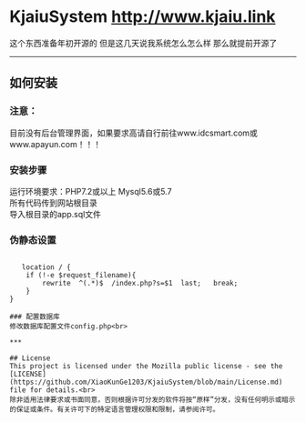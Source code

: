 # KjaiuSystem http://www.kjaiu.link
这个东西准备年初开源的 但是这几天说我系统怎么怎么样 那么就提前开源了

***

## 如何安装
### 注意：
目前没有后台管理界面，如果要求高请自行前往www.idcsmart.com或www.apayun.com！！！<br>
### 安装步骤
运行环境要求：PHP7.2或以上  Mysql5.6或5.7<br>
所有代码传到网站根目录<br>
导入根目录的app.sql文件<br>
### 伪静态设置

```   nginx用户：

   location / {
	if (!-e $request_filename){
		rewrite  ^(.*)$  /index.php?s=$1  last;   break;
	}
}

### 配置数据库
修改数据库配置文件config.php<br>

***

## License
This project is licensed under the Mozilla public license - see the [LICENSE](https://github.com/XiaoKunGe1203/KjaiuSystem/blob/main/License.md) file for details.<br>
除非适用法律要求或书面同意，否则根据许可分发的软件将按“原样”分发，没有任何明示或暗示的保证或条件。有关许可下的特定语言管理权限和限制，请参阅许可。

